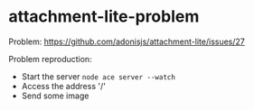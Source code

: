 # attachment-lite-problem

Problem: https://github.com/adonisjs/attachment-lite/issues/27

Problem reproduction:
- Start the server ```node ace server --watch```
- Access the address '/'
- Send some image
